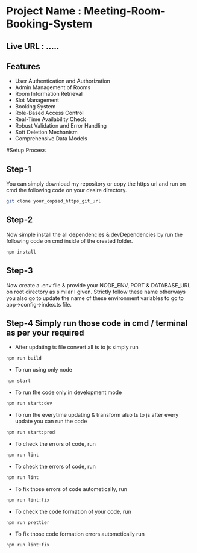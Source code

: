 ﻿# Project Name : Meeting-Room-Booking-System
## Live URL : .....

## Features
- User Authentication and Authorization
- Admin Management of Rooms
- Room Information Retrieval
- Slot Management
- Booking System
- Role-Based Access Control
- Real-Time Availability Check
- Robust Validation and Error Handling
- Soft Deletion Mechanism
- Comprehensive Data Models

 
#Setup Process
## Step-1

You can simply download my repository or copy the https url and run on cmd the following code on your desire directory.

```bash
git clone your_copied_https_git_url 
```

## Step-2

Now simple install the all dependencies & devDependencies by run the following code on cmd inside of the created folder.


```bash
npm install
```

## Step-3

Now create a .env file & provide your NODE_ENV, PORT & DATABASE_URL on root directory as similar I given. Strictly follow these name otherways you also go to update the name of these environment variables to go to app->config->index.ts file.


## Step-4 Simply run those code in cmd / terminal as per your required

- After updating ts file convert all ts to js simply run
```bash
npm run build
```

- To run using only node
```bash
npm start
```

- To run the code only in development mode 
```bash
npm run start:dev
```

- To run the everytime updating & transform also ts to js after every update you can run the code
```bash
npm run start:prod
```

- To check the errors of code, run 
```bash
npm run lint
```

- To check the errors of code, run 
```bash
npm run lint
```

- To fix those errors of code autometically, run 
```bash
npm run lint:fix
```

- To check the code formation of your code, run 
```bash
npm run prettier
```

- To fix those code formation errors autometically run 
```bash
npm run lint:fix
```

